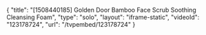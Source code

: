 {
    "title": "[1508440185] Golden Door Bamboo Face Scrub   Soothing Cleansing Foam",
    "type": "solo",
    "layout": "iframe-static",
    "videoId": "123178724",
    "url": "\/tvpembed\/123178724"
}